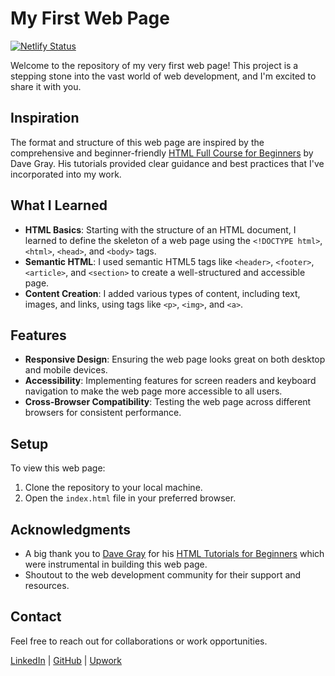 # My First Web Page

[![Netlify Status](https://api.netlify.com/api/v1/badges/ca740098-ce24-45b9-bf56-cea77f3d13ad/deploy-status)](https://app.netlify.com/sites/my-first-web-page-project/deploys)

Welcome to the repository of my very first web page! This project is a stepping stone into the vast world of web development, and I'm excited to share it with you.

## Inspiration

The format and structure of this web page are inspired by the comprehensive and beginner-friendly [HTML Full Course for Beginners](https://www.youtube.com/watch?v=mJgBOIoGihA) by Dave Gray. His tutorials provided clear guidance and best practices that I've incorporated into my work.

## What I Learned

- **HTML Basics**: Starting with the structure of an HTML document, I learned to define the skeleton of a web page using the `<!DOCTYPE html>`, `<html>`, `<head>`, and `<body>` tags.
- **Semantic HTML**: I used semantic HTML5 tags like `<header>`, `<footer>`, `<article>`, and `<section>` to create a well-structured and accessible page.
- **Content Creation**: I added various types of content, including text, images, and links, using tags like `<p>`, `<img>`, and `<a>`.

## Features

- **Responsive Design**: Ensuring the web page looks great on both desktop and mobile devices.
- **Accessibility**: Implementing features for screen readers and keyboard navigation to make the web page more accessible to all users.
- **Cross-Browser Compatibility**: Testing the web page across different browsers for consistent performance.

## Setup

To view this web page:

1. Clone the repository to your local machine.
2. Open the `index.html` file in your preferred browser.

## Acknowledgments

- A big thank you to [Dave Gray](https://github.com/gitdagray) for his [HTML Tutorials for Beginners](https://www.youtube.com/watch?v=mJgBOIoGihA) which were instrumental in building this web page.
- Shoutout to the web development community for their support and resources.

## Contact

Feel free to reach out for collaborations or work opportunities.

[LinkedIn](https://www.linkedin.com/in/john-jerry-ginon-0b5539314/) | [GitHub](https://github.com/jjmginon9231/) | [Upwork](https://www.upwork.com/freelancers/~01432eb5f90e315e15?mp_source=share)
